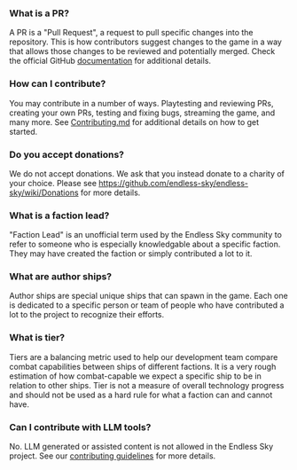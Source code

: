 ### What is a PR?
A PR is a "Pull Request", a request to pull specific changes into the repository. This is how contributors suggest changes to the game in a way that allows those changes to be reviewed and potentially merged. Check the official GitHub [documentation](https://docs.github.com/en/pull-requests/collaborating-with-pull-requests/proposing-changes-to-your-work-with-pull-requests/about-pull-requests) for additional details.

### How can I contribute?
You may contribute in a number of ways. Playtesting and reviewing PRs, creating your own PRs, testing and fixing bugs, streaming the game, and many more. See [Contributing.md](CONTRIBUTING.md) for additional details on how to get started. 

### Do you accept donations?
We do not accept donations. We ask that you instead donate to a charity of your choice. Please see https://github.com/endless-sky/endless-sky/wiki/Donations for more details. 

### What is a faction lead?
"Faction Lead" is an unofficial term used by the Endless Sky community to refer to someone who is especially knowledgable about a specific faction. They may have created the faction or simply contributed a lot to it. 

### What are author ships?
Author ships are special unique ships that can spawn in the game. Each one is dedicated to a specific person or team of people who have contributed a lot to the project to recognize their efforts.

### What is tier?
Tiers are a balancing metric used to help our development team compare combat capabilities between ships of different factions. It is a very rough estimation of how combat-capable we expect a specific ship to be in relation to other ships. Tier is not a measure of overall technology progress and should not be used as a hard rule for what a faction can and cannot have.

### Can I contribute with LLM tools?
No. LLM generated or assisted content is not allowed in the Endless Sky project. See our [contributing guidelines](https://github.com/Hecter94/endless-sky/blob/readme-refactor/docs/CONTRIBUTING.md#on-ai-generatedassisted-content) for more details. 
